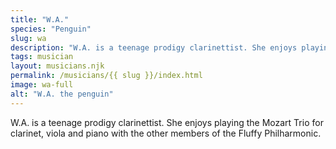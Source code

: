 ```yaml
---
title: "W.A."
species: "Penguin"
slug: wa
description: "W.A. is a teenage prodigy clarinettist. She enjoys playing the Mozart Trio for clarinet, viola and piano with the other members of the Fluffy Philharmonic."
tags: musician
layout: musicians.njk
permalink: /musicians/{{ slug }}/index.html
image: wa-full
alt: "W.A. the penguin"
---
```

W.A. is a teenage prodigy clarinettist. She enjoys playing the Mozart Trio for clarinet, viola and piano with the other members of the Fluffy Philharmonic.
